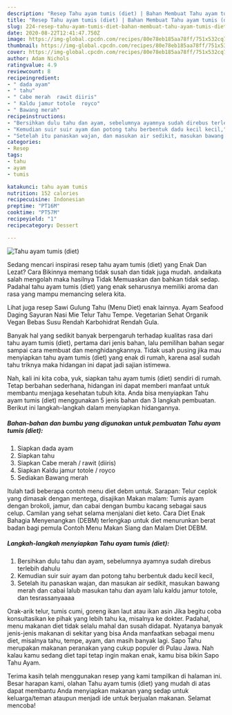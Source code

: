 ```yaml
---
description: "Resep Tahu ayam tumis (diet) | Bahan Membuat Tahu ayam tumis (diet) Yang Paling Enak"
title: "Resep Tahu ayam tumis (diet) | Bahan Membuat Tahu ayam tumis (diet) Yang Paling Enak"
slug: 224-resep-tahu-ayam-tumis-diet-bahan-membuat-tahu-ayam-tumis-diet-yang-paling-enak
date: 2020-08-22T12:41:47.750Z
image: https://img-global.cpcdn.com/recipes/80e78eb185aa78ff/751x532cq70/tahu-ayam-tumis-diet-foto-resep-utama.jpg
thumbnail: https://img-global.cpcdn.com/recipes/80e78eb185aa78ff/751x532cq70/tahu-ayam-tumis-diet-foto-resep-utama.jpg
cover: https://img-global.cpcdn.com/recipes/80e78eb185aa78ff/751x532cq70/tahu-ayam-tumis-diet-foto-resep-utama.jpg
author: Adam Nichols
ratingvalue: 4.9
reviewcount: 8
recipeingredient:
- " dada ayam"
- " tahu"
- " Cabe merah  rawit diiris"
- " Kaldu jamur totole  royco"
- " Bawang merah"
recipeinstructions:
- "Bersihkan dulu tahu dan ayam, sebelumnya ayamnya sudah direbus terlebih dahulu"
- "Kemudian suir suir ayam dan potong tahu berbentuk dadu kecil kecil,"
- "Setelah itu panaskan wajan, dan masukan air sedikit, masukan bawang merah dan cabai lalub masukan tahu dan ayam lalu kaldu jamur totole, dan tesrassanyaaaa"
categories:
- Resep
tags:
- tahu
- ayam
- tumis

katakunci: tahu ayam tumis 
nutrition: 152 calories
recipecuisine: Indonesian
preptime: "PT16M"
cooktime: "PT57M"
recipeyield: "1"
recipecategory: Dessert

---
```



![Tahu ayam tumis (diet)](https://img-global.cpcdn.com/recipes/80e78eb185aa78ff/751x532cq70/tahu-ayam-tumis-diet-foto-resep-utama.jpg)

Sedang mencari inspirasi resep tahu ayam tumis (diet) yang Enak Dan Lezat? Cara Bikinnya memang tidak susah dan tidak juga mudah. andaikata salah mengolah maka hasilnya Tidak Memuaskan dan bahkan tidak sedap. Padahal tahu ayam tumis (diet) yang enak seharusnya memiliki aroma dan rasa yang mampu memancing selera kita.

Lihat juga resep Sawi Gulung Tahu (Menu Diet) enak lainnya. Ayam Seafood Daging Sayuran Nasi Mie Telur Tahu Tempe. Vegetarian Sehat Organik Vegan Bebas Susu Rendah Karbohidrat Rendah Gula.

Banyak hal yang sedikit banyak berpengaruh terhadap kualitas rasa dari tahu ayam tumis (diet), pertama dari jenis bahan, lalu pemilihan bahan segar sampai cara membuat dan menghidangkannya. Tidak usah pusing jika mau menyiapkan tahu ayam tumis (diet) yang enak di rumah, karena asal sudah tahu triknya maka hidangan ini dapat jadi sajian istimewa.


Nah, kali ini kita coba, yuk, siapkan tahu ayam tumis (diet) sendiri di rumah. Tetap berbahan sederhana, hidangan ini dapat memberi manfaat untuk membantu menjaga kesehatan tubuh kita. Anda bisa menyiapkan Tahu ayam tumis (diet) menggunakan 5 jenis bahan dan 3 langkah pembuatan. Berikut ini langkah-langkah dalam menyiapkan hidangannya.

<!--inarticleads1-->

##### Bahan-bahan dan bumbu yang digunakan untuk pembuatan Tahu ayam tumis (diet):

1. Siapkan  dada ayam
1. Siapkan  tahu
1. Siapkan  Cabe merah / rawit (diiris)
1. Siapkan  Kaldu jamur totole / royco
1. Sediakan  Bawang merah


Itulah tadi beberapa contoh menu diet debm untuk. Sarapan: Telur ceplok yang dimasak dengan mentega, disajikan Makan malam: Tumis ayam dengan brokoli, jamur, dan cabai dengan bumbu kacang sebagai saus celup. Camilan yang sehat selama menjalani diet keto. Cara Diet Enak Bahagia Menyenangkan (DEBM) terlengkap untuk diet menurunkan berat badan bagi pemula Contoh Menu Makan Siang dan Malam Diet DEBM. 

<!--inarticleads2-->

##### Langkah-langkah menyiapkan Tahu ayam tumis (diet):

1. Bersihkan dulu tahu dan ayam, sebelumnya ayamnya sudah direbus terlebih dahulu
1. Kemudian suir suir ayam dan potong tahu berbentuk dadu kecil kecil,
1. Setelah itu panaskan wajan, dan masukan air sedikit, masukan bawang merah dan cabai lalub masukan tahu dan ayam lalu kaldu jamur totole, dan tesrassanyaaaa


Orak-arik telur, tumis cumi, goreng ikan laut atau ikan asin Jika begitu coba konsultasikan ke pihak yang lebih tahu ka, misalnya ke dokter. Padahal, menu makanan diet tidak selalu mahal dan susah didapat. Nyatanya banyak jenis-jenis makanan di sekitar yang bisa Anda manfaatkan sebagai menu diet, misalnya tahu, tempe, ayam, dan masih banyak lagi. Sapo Tahu merupakan makanan peranakan yang cukup populer di Pulau Jawa. Nah kalau kamu sedang diet tapi tetap ingin makan enak, kamu bisa bikin Sapo Tahu Ayam. 

Terima kasih telah menggunakan resep yang kami tampilkan di halaman ini. Besar harapan kami, olahan Tahu ayam tumis (diet) yang mudah di atas dapat membantu Anda menyiapkan makanan yang sedap untuk keluarga/teman ataupun menjadi ide untuk berjualan makanan. Selamat mencoba!
